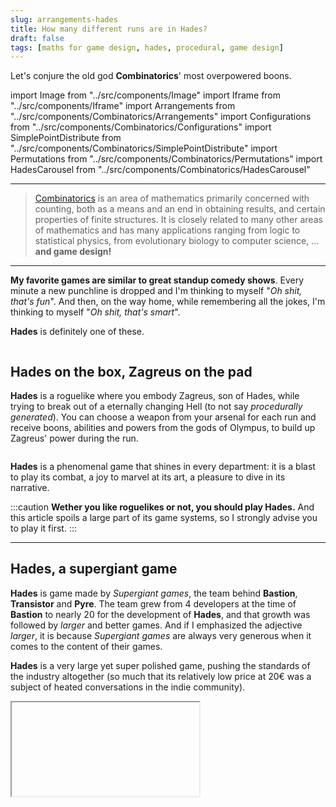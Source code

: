 ```yaml
---
slug: arrangements-hades
title: How many different runs are in Hades?
draft: false
tags: [maths for game design, hades, procedural, game design]
---
```


Let's conjure the old god **Combinatorics**' most overpowered boons.

<!--truncate-->

import Image from "../src/components/Image"
import Iframe from "../src/components/Iframe"
import Arrangements from "../src/components/Combinatorics/Arrangements"
import Configurations from "../src/components/Combinatorics/Configurations"
import SimplePointDistribute from "../src/components/Combinatorics/SimplePointDistribute"
import Permutations from "../src/components/Combinatorics/Permutations"
import HadesCarousel from "../src/components/Combinatorics/HadesCarousel"

---

> [Combinatorics](https://en.wikipedia.org/wiki/Combinatorics) is an area of mathematics primarily concerned with counting, both as a means and an end in obtaining results, and certain properties of finite structures. It is closely related to many other areas of mathematics and has many applications ranging from logic to statistical physics, from evolutionary biology to computer science, ... **and game design!**

---

**My favorite games are similar to great standup comedy shows**. Every minute a new punchline is dropped and I'm thinking to myself "_Oh shit, that's fun_". And then, on the way home, while remembering all the jokes, I'm thinking to myself "_Oh shit, that's smart_".

**Hades** is definitely one of these.

<Image srcImage="https://upload.wikimedia.org/wikipedia/en/c/cc/Hades_cover_art.jpg" legend="Hades cover art" />

## Hades on the box, Zagreus on the pad

**Hades** is a roguelike where you embody Zagreus, son of Hades, while trying to break out of a eternally changing Hell (to not say _procedurally generated_). You can choose a weapon from your arsenal for each run and receive boons, abilities and powers from the gods of Olympus, to build up Zagreus' power during the run.

<Image srcImage="https://upload.wikimedia.org/wikipedia/en/1/1a/Hades_video_game_screenshot.jpg" legend="Hades uses an isometric view, with Zagreus on the center of the screen." />

**Hades** is a phenomenal game that shines in every department: it is a blast to play its combat, a joy to marvel at its art, a pleasure to dive in its narrative.

:::caution
**Wether you like roguelikes or not, you should play Hades.** And this article spoils a large part of its game systems, so I strongly advise you to play it first.
:::

---

## Hades, a supergiant game

**Hades** is game made by _Supergiant games_, the team behind **Bastion**, **Transistor** and **Pyre**. The team grew from 4 developers at the time of **Bastion** to nearly 20 for the development of **Hades**, and that growth was followed by _larger_ and better games. And if I emphasized the adjective _larger_, it is because _Supergiant games_ are always very generous when it comes to the content of their games.

**Hades** is a very large yet super polished game, pushing the standards of the industry altogether (so much that its relatively low price at 20€ was a subject of heated conversations in the indie community).

<Iframe srcUrl="https://www.youtube.com/embed/91t0ha9x0AE" legend="Official Animated Trailer for Hades" />

Being a roguelike, **Hades** is focused on **replayability**: each run must be new, yet using the same grammar so that the player can still learn the game and get better at it. Procedural generation is essential to both the design of a roguelike (to keep things fresh yet familiar) and the production team.

<p style={{ textAlign: "center", fontWeight: "bold", marginTop: "20px", fontSize: "18px" }}>
  You want to create a game with an infinite amount of runs,<br/>
  with a very finite amount of time and resources.
</p>

Scoping this kind of project is a tough task, so let's crunch some numbers!

---

### The size of Hell

On of the biggest task to tackle in a videogame like **Hades** is to create its world. _Supergiant_ has a lot of experience in that matter, and were extra smart about designing their own version of a procedural Hell.

**The player explores the world by stepping into a succession of rooms across 4 biomes : Tartarus, Asphodel, Elysium and the Temple of Styx.** The room before each biome is a boss room, containing a particularly tough but constant challenge, the boss itself and the layout of its room remaining unchanged across runs (well up until the endgame starts). What _does_ change in each biome is the rooms you cross before the boss.

_Supergiant_ is using a technique [I described before as **content distribution**](/blog/content-distribution) : Hell is not redrawn from scratch every time Zagreus steps into Tartarus _yet again_, Hell is pulling rooms from an existing library and linking them with doors.

This technique is great because it automatically gives you a distributed design process split in two layers : **designing individuals rooms** and **designing the rules of assemblage**. Even then, it doesn't mean that it becomes easy: it will take many iterations to nail the level design of the rooms, artists will spend days preping every room into looking gorgeous, a programmer will write and rewrite dozens of times the algorithm of generation.

Here are the standard rooms of the first 3 biomes ([source](https://www.hades-guides.ovh/index.php/chamber-layout/)):

<p style={{ textAlign: "center", fontWeight: "bold", marginTop: 20, marginBottom: 10, fontSize: "24px" }}>
  24 rooms of Tartarus
</p>
<HadesCarousel world="Tartarus" length={24} />
<p style={{ textAlign: "center", fontWeight: "bold", marginTop: 20, marginBottom: 10, fontSize: "24px" }}>
  11 rooms of Asphodel
</p>
<HadesCarousel world="Asphodel" length={11} />
<p style={{ textAlign: "center", fontWeight: "bold", marginTop: 20, marginBottom: 10, fontSize: "24px" }}>
  13 rooms of Elysium
</p>
<HadesCarousel world="Elysium" length={13} />

**The number of rooms you will cross in those 3 biomes is fixed for each run** :

- Tartarus starts in chamber 1, ends in chamber 12 (13 is the end shop).
- Asphodel starts in chamber 16, ends in chamber 22 (23 is the end shop).
- Elysium starts in chamber 26, ends in chamber 34 (35 is the end shop).

For Tartarus, that means that **we have to pick 12 rooms in our 24 rooms library**.

<p style={{ textAlign: "center", fontWeight: "bold", marginTop: 20, fontSize: "21px" }}>
  In this context, how many different Tartarus configurations exist?
</p>

<!--
// https://fr.wikiversity.org/wiki/Combinatoire/Arrangements_sans_r%C3%A9p%C3%A9tition
https://fr.wikipedia.org/wiki/Arrangement
https://fr.wikipedia.org/wiki/Principe_des_tiroirs
-->

<!--
https://www.alloprof.qc.ca/fr/eleves/bv/mathematiques/les-permutations-les-arrangements-et-les-combinai-m1346

Arrangement = order is important
Combination = order is not important

 -->

Since the order of the rooms is important, the combinatrics _boon_ we are going to use is **permutation**, an ordered arrangement of elements.

More specifically, we are trying to count the arrangements of 12 rooms taken from a set of 24 rooms, so we are talking about the k-permutations of n, where k is 12 and n is 24.

To discover the formula giving us the answer, we have to think of what happens when we are generating an arrangement. We start with our n rooms and the first thing to do is:

- Choosing our first room. **I have exactly _n_ choices at this point.** So I'm choosing a room at random and taking it out of the library.
- Ok so now let's choose a second room. **I have _n-1_ choices now**, because I can't choose the element I picked as the first room.
- On the third room, **I will have _n-2_ choices**, because I can't pick the first two elements.
- You get the idea: on the room n°X, **I will have _n-(X-1) = n-X+1_ choices**.
- On room n°k, **I will have _n-k+1_ choices**.

The final number of arrangements is the product of the possible choices at each step. Thus: $A_{n}^k = n*(n-1)*(n-2)*...*(n-k+2)*(n-k+1)$.

And this formula can be simplified with factorials like this:

$$
A_{n}^k = \frac{n!}{(n-k)!}
$$

$k$ is the number of rooms to choose, $n$ is the total number of rooms

So in the case of Tartarus:

$$
\scriptsize A_{24}^{12} = \frac{24!}{(24-12)!} = \frac{24!}{12!} = 1295295050649600
$$

In the case of Asphodel:

$$
\scriptsize A_{11}^{6} = \frac{11!}{(11-6)!} = \frac{11!}{5!} = 332640
$$

In the case of Elysium:

$$
\scriptsize A_{13}^{8} = \frac{13!}{(13-8)!} = \frac{13!}{5!} = 51891840
$$

Just for the first biome, we have a number with 16 digits. And the situation is even more crazy since each chamber can be mirrored, each chamber can welcome different challenges, each chamber can contain or not chests and pots. And I don't count the special chambers or internal mini-bosses in the mix. **In any case, the real number of arrangements is of course higher**.

<p style={{ textAlign: "center", fontWeight: "bold", marginTop: 20, fontSize: "21px" }}>
  With those kind of numbers,<br/>a player will never pass through the same version of Hell.
</p>

You can set up your own numbers and calculate the number of arrangements directly below (until it goes over the maximum integer authorized by JS):

<Arrangements />

<br/>

:::note

I find this calculus fun for hero-based arena games, like _League of Legends_ or _Rainbow Six Siege_. The roster of the characters is often huge, theoretically offering unique combinations each game.

:::

---

### The size of the Pact of Punishment

<Image srcImage="https://interfaceingame.com/wp-content/uploads/hades/hades-pact-of-punishment.jpg" legend="The infernal Pact of punishment." />

<br/>

The **_Pact of Punishment_** is the main feature driving the endgame of **Hades**, unlocked after your 10th successful run.

**At this point of the game, you are in a good spot** : you invested the different currencies of the game into improving the power of Zagreus, you spent [approximately 20 hours](https://howlongtobeat.com/game?id=62941) in the game already so you know the game systems, enemies, weapons and characters well.

You progressed too much! The game is too easy for you! Let's make the game progress then. But on the contrary to most "high difficulty" modes you can encounter, **Hades** lets you choose the stick to be beaten with.

Indeed, the **_Pact of Punishment_** lets you customize the increased difficulty of your run through control of many parameters of the game : health/speed/power of your enemies, alternate versions of the bosses, time limits, ... The smart thing here is to tye progression with the procedural generation of the dungeon in order to keep discovering things, weapons, rooms, etc late in the game.

**All of those changes adds up in a single value exposed to players**: <span style={{fontWeight: "bold", color: "red"}}>heat</span>. And so naturally, the game encourages you to complete the game with increasing levels of heat, for every weapon form there is, each new heat level giving access to precious resources that you can only loot once per level of heat and per weapon.

Giving the players the choice of their challenge is a genius move, as it involves them much more in the conception of the rules of the game, something utterly motivating. I believe you'll see this approach being used more and more by the industry.

<Image srcImage="https://interfaceingame.com/wp-content/uploads/shadow-of-the-tomb-raider/shadow-of-the-tomb-raider-select-difficulty-1920x1080.jpg" legend="Shadow the Tomb Raider drops the overall difficulty [Easy, Normal, Hard] for something more granular on its 3 gameplay pillars: combat, exploration, puzzle." />

<p style={{ textAlign: "center", fontWeight: "bold", marginTop: 20, fontSize: "21px" }}>
  But exactly how many choices does this kind of menu create for players? How many configurations of the <i>Pact of Punishment</i> exist?
</p>

Well for the total number of configurations, the answer is really easy to compute. As reminder here is a summary of the **_Pact of Punishment_** options, and how many "ranks" there is per option:
<br/>

| Condition            | Ranks | Condition           | Ranks  |
| -------------------- | ----- | ------------------- | ------ |
| Hard Labor           | 5     | Underworld Customs  | 1      |
| Lasting Consequences | 4     | Forced Overtime     | 2      |
| Convenience Fee      | 2     | Heightened Security | 1      |
| Jury Summons         | 3     | Routine Inspection  | 4      |
| Extreme Measures     | 4     | Damage Control      | 2      |
| Calisthenics Program | 2     | Approval Process    | 2      |
| Benefits Package     | 2     | Tight Deadline      | 3      |
| Middle Management    | 1     |                     |        |
|                      |       | **Total**           | **37** |

<br/>

Like before, let's think about what happens when a player makes a configuration:

- On the first option "Hard Labor", **I have _5+1=6_ choices**, the 5 ranks and the choice to not activate this option at all.
- On the second option "Lasting Consequences", **I have _4+1=5_ choices**, the 4 ranks and the choice to not activate this option at all.
- You get the idea: on option n°X, **I have _n+1_ choices**, _n_ being the number of ranks possible in this option.

The final number of configurations is the product of the possible choices at each step. Thus:

$$
\scriptsize Pact = 6*5*3*4*5*3*3*2*2*3*2*5*3*3*4 = 69984000
$$

**Close to 70 millions possibilities!** Not bad for just 15 options!

You can set up your own options and calculate the total number of configurations directly below:

<Configurations />

So calculating the total is pretty easy right? What if I want something a bit more subtle now?

Because of the <span style={{fontWeight: "bold", color: "red"}}>heat</span> value exposition, the **_Pact of Punishment_** looks a lot like a point attribution system. Something that you would see in for a character build in an RPG for example.

<Image srcImage="https://www.gameuidatabase.com/uploads/Disco-Elysium12152020-023713-4326.jpg" legend="Disco Elysium makes you spend skill points in variety of sub-categories." />

<Image srcImage="https://www.gameuidatabase.com/uploads/Dark-Souls07152020-084348-29696.jpg" legend="In Dark Souls, you spend souls to level up, and you redistribute your level points in the properties of your character: Vitality, Attunement, Endurance, ..."/>

So, according to me, an interesting question would be:

<p style={{ textAlign: "center", fontWeight: "bold", marginTop: 20, fontSize: "21px" }}>
  At a given <span style={{fontWeight: "bold", color: "red"}}>heat</span>, how many configurations<br/> of the <i>Pact of Punishment</i> exist?
</p>

Because each option has a different maximum attributed, it would make the whole calculation very very complex, so we'll make this much more simpler.

Let's say I have 10 points to distribute into 5 differents categories like this:

<SimplePointDistribute />

<p style={{ textAlign: "center", fontWeight: "bold", marginTop: 20, fontSize: "21px" }}>
  How many point distributions exist?
</p>

To discover this formula, **we're gonna change the problem again and make it look like another problem where we might know the answer.**

Fundamentally speaking, a distribution is an addition of 5 elements that equals to 10. So the question becomes:

<p style={{ textAlign: "center", fontWeight: "bold", marginTop: 20, fontSize: "21px" }}>
  How many ways to cut 10 in 5 exist?
</p>

Now let's say I represent 10 with 10 symbols such as this star $*$. A distribution becomes something like this:

$$
***+*+***+**+*
$$

And other solutions might look this:

$$
******+*+*+*+*
$$

$$
**+**+**+**+**
$$

$$
**********++++
$$

And for that matter, we can replace the $*$ symbol with a letter and the $+$ sign with another letter and the solutions will stay the same:

$$
AAAAAABABABABA
$$

$$
AABAABAABAABAA
$$

$$
AAAAAAAAAABBBB
$$

So the problem becomes:

<p style={{ textAlign: "center", fontWeight: "bold", marginTop: 20, fontSize: "21px" }}>
  How many words can we make with 10 A and 4 B?
</p>

Or in a more mathematic way:

<p style={{ textAlign: "center", fontWeight: "bold", marginTop: 20, fontSize: "21px" }}>
  How many permutations of 14 symbols (10 * and 4 +) exist?
</p>

In mathematics, we're saying that we're looking for the number of **permutations with repetitions**.

To discover this formula we first have to look at a simpler case where all the elements are distincts.

If all the $n$ elements are distincts (so **permutations without repetitions**), let's analyze what happens when we generate an arrangement:

- On the first pick, **I have exactly _n_ choices**.
- On the second pick, **I have exactly _n-1_ choices**, because I can't choose
- On the third pick, **I will have _n-2_ choices**, because I can't pick the first two elements.
- You get the idea: on the pick n°X, **I will have _n-(X-1) = n-X+1_ choices**.
- On the last pick, **I will have _1_ choice**.

The final number of arrangements is the product of the possible choices at each step. Thus: $P_{n} = n*(n-1)*(n-2)*...*2*1$.

And this formula is quite literaly:

$$
P_{n} = n!
$$

But now, **let's reintroduce the fact that the $n$ elements are such that there are $n_{1}$ identical objects and $n_{2}$ other identical objects and $n_{1}+n_{2}=n$** (in our example $n_{1}=10$ and $n_{2}=4$).

For each of the $P_{n} = n!$ permutations, **we can permute the $n_{1}$ identical objects and the arrangement would be the same**. And since we have $n_{1}$ elements, there are $n_{1}!$ ways to permute those elements without changing the arrangement. Same thing for the other $n_{2}$ elements.

So the number of permutations of $n$ elements with $n_{1}$ identical objects and $n_{2}$ other identical objects is:

$$
\scriptsize P(n_{1}, n_{2}) = \frac{(n_{1}+n_{2})!}{n_{1}!n_{2}!}
$$

Thus, if I have $n$ points and $k$ categories, the number of possible distributions is:

$$
P(n, k-1) = \frac{(n+k-1)!}{n!(k-1)!}
$$

As a consequence, the number of distributions of 10 points in 5 categories is:

$$
\scriptsize P(10, 5-1) = P(10, 4) = \frac{14!}{10!4!} = 1001
$$

Again, passing a thousand possibilities with those small numbers seems crazy, and I'll address this point in the next part. In the meantime, you can set up your own numbers and calculate the number of permutations directly below:

<Permutations />

<br/>

:::info

An interesting thing to note here is that:

$$
\scriptsize P(n, k-1) = \frac{(n+k-1)!}{n!(k-1)!} = \binom{n+k-1}{k-1} = C_{n+k-1}^{k-1}
$$

The [_binomial coefficient_](https://en.wikipedia.org/wiki/Binomial_coefficient) finds its way into our calculus (as it usually does).

:::

---

## Plot twist: these numbers are stupid

I didn't present all the systems of **Hades** that introduces differences for each run: the mirror of night, the weapons, the keepsakes, the boons, ... with everything combined, **this game offers more than billions of billions of variations**.

And now, the hard truth:

<p style={{ textAlign: "center", fontWeight: "bolder", marginTop: 20, fontSize: "21px", color: "crimson" }}>
  The mathematical variations are <span style={{color: "red"}}>not</span> game design variations.
</p>

The numbers I developed do not represent the _**variety feel**_ of players in **Hades**. It doesn't mean that it's completely useless, it means that we need to reinterpret them a bit. And my first argument is:

### The majority of mathematical variations are insignificant

The size of Hell doesn't matter that much because players won't make a huge deal out of the fact that they won't cross the same rooms in the exact same order as their last run. What is important for sizing Hell is how many rooms do I cross each time out of how many rooms exist, so the **coverage** of the set of rooms.

<p style={{ textAlign: "center"}}>
Tartarus picks 12 rooms out of its 24 choices,<br/>so you'll see <b>50%</b> of the library on each run.
</p>
<p style={{ textAlign: "center"}}>
Asphodel picks 6 rooms out of its 11 choices,<br/>so you'll see <b>54%</b> of the library on each run.
</p>
<p style={{ textAlign: "center"}}>
Elysium picks 8 rooms out of its 13 choices,<br/>so you'll see <b>61%</b> of the library on each run.
</p>

And that is **by design**: a roguelike like Hades rewards learning through repetition. If you step into a completely new room you're not gonna feel as in control as if you step into a room you crossed 50 times already. And like most games, **Hades**' players thrive on the power fantasy the game offers.

**Striking a balance between variety and familiarity on the same game system is tough, that's why roguelikes found a neat technique : just make two game systems on top of each other.** One is predictible (the dungeon generation) and you can learn it quickly, and the other is way more _random_ so you can't predict its behavior easily (the character build per run system). This separation allows the two game systems to have more focused role while complementing each other.

Indeed, you want players to keep building their runs on the knowledge accumulated on the first system, enough to give them the confidence to improvise and try something new in the other system. **The _variety feel_ is created by the players themselves through their engagement in a complex system, made possible by their mastery of another underlying one.**

<br/>
<Iframe srcUrl="https://www.youtube.com/embed/aozqa_7PLhE" legend="No Man's Sky claims it has over 18 quintillion planets."/>

The 18 quintillions planets of No Man's Sky are meaningless if they all play the same. The 1 billion weapons of Borderlands 3 are meaningless if they all play the same.

Those huge numbers behind procedural generation hide the true depth of their game systems behind mathematical reasoning. **Hades** is great because many game systems introduces significant gameplay variations: the mirror of night, the weapons, the keepsakes, the boons, the pact of punishment, ... With just those, **Hades** can offer easily 1000 entirely different runs, when 99% of players won't go past 100.

### Also: we suck at math

You may have been surprised by the gigantic numbers the different calculus outputted. The thing is: **we are really bad with dealing with huge numbers**. It's really difficult to get a natural hunch about combinatorics, because our brain is not natively wired for it.

An [indian legend](https://en.wikipedia.org/wiki/Wheat_and_chessboard_problem) tells the story of the king Belbik who promised a reward for anyone who could distract him out of his boredom. The brahmin Sissa invents chess to the delight of the king, who asks Sissa how he wants be rewarded. Sissa tells the king to put one grain of rice on the first square of the chessboard, two on the second square, four on the third, and so on doubling the number of grains on each square : Sissa will only take the grains on the 64th square of the chessboard. The king is amused by this request and accept immediately. Here is what the numbers would look like on the chessboard:

<Image srcImage="https://upload.wikimedia.org/wikipedia/commons/thumb/e/e7/Wheat_Chessboard_with_line.svg/1024px-Wheat_Chessboard_with_line.svg.png" halfWidth legend="You can imagine the drop of sweat on the face of the King Belbik now. (Source wikipedia)"/>

The 64th square would contain $2^{64} = 9,223,372,036,854,775,808$ grains of rice, 10 billions of billions of grains, so 300 years at the actual rice mondial production rate! This quantity can't be hold on a single square since if we put the grains on the area of Paris, the layer would be 2km tall, weighing 200 billions of tons ([source](https://theconversation.com/face-au-mur-de-la-croissance-exponentielle-135331)).

The king didn't anticipate the crazy growth of a number doubled 63 times, probably because 63 is already a big number to apprehend for us! Like the king, nowadays against the exponential growth of the pandemic or climate change, we are not equipped mentally to imagine the consequences.

:::info

Sissa only asks for the quantity on the last square, since the last square contains as many grains as the rest of the squares on the board. Another fun and unintuitive properties of this problem.

:::

We all have a lot of automatisms in order to simplify an issue, trying to bring it under 10 in order to solve this on our fingers. **Thus, if I come across a menu with 10 points to distribute across 5 sliders, I will see 5 choices to make, not 1 choice out of 1001 combinations**.

As designers, programmers, game makers, ... we might know the full complexity of our systems, but we must never assume that players will or should have that knowledge.

---

## Conclusion

Like any scientific measure, sizing your game systems must be analyzed and put in context. A big number doesn't necessarily mean big in-game value. And that's what I find fascinating about game design: its defiance towards mathematical logic.
